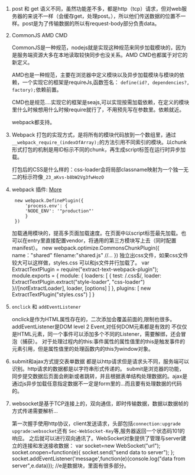 1. post 和 get 语义不同，虽然功能差不多，都是http（tcp）请求，但对web服务器的来说不一样（会缓存get，处理post。），所以他们传送数据的位置不一样。post是为了传输数据的所以有request-body部分负责data。

1. CommonJS AMD CMD

    CommonJS是一种规范，nodejs就是实现这种规范来同步加载模块的，因为是服务端资源大多在本地读取较快同步也没关系。AMD CMD也都属于对它的新定义。

    AMD也是一种规范，主要在浏览器中定义模块以及异步加载模块与模块的依赖，一个实现它的框架是requireJs,函数签名： ` define(id?, dependencies?, factory); `依赖前置。

    CMD也是规范....实现它的框架是seajs,可以实现按需加载依赖，在定义的模块里什么时候想用什么时候require就行了，不用预先写在参数里。依赖就近。

    webpack都支持。

1. Webpack 打包的实现方式，是将所有的模块代码放到一个数组里，通过 ` __webpack_require_(indexOfArray); `的方法引用不同索引的模块。以chunk形式打包的机制是用ID标示不同的chunk，再生成script标签在运行时异步加载。 

    打包后的CSS是什么样的：css-loader会将局部classname映射为一个独一无二的标示符像` _23_aKvs-b8bW2Vg3fwHozO ` 

1. webpack 插件: [More][]

        new webpack.DefinePlugin({
            'process.env': {
            'NODE_ENV': '"production"'
            }
        })

    加载通用模块的，提高多页面加载速度。在页面中以script标签最先加载。也可以在entry里直接配置vendor，将通用的第三方模块写上去（同时配置manifest）。
        new webpack.optimize.CommonsChunkPlugin({
            name："shared"
            filename:"shared.js"
            //...
        })
    独立出css文件，如果css文件较大可以这样做，styles.css 可以和js文件并行加载了。
        var ExtractTextPlugin = require("extract-text-webpack-plugin");
        module.exports = {
            module: {
                loaders: [
                    { test: /\.css$/, loader: ExtractTextPlugin.extract("style-loader", "css-loader") }//[notExtractLoader], loader, [options]
                ]
            },
            plugins: [
                new ExtractTextPlugin("styles.css")
            ]
        }

1. `onclick` 和 `addEventListener`
    
    onclick是作为HTML属性存在的，二次添加会覆盖前面的,限制也很多。addEventListener是DOM level 2 Event,对任何DOM元素都是有效的
    不仅仅是HTML元素，同一个事件可以添加多个不同的Listener，需要解绑，还会冒泡（捕获）。
    对于处理过程内的this:事件属性的属性值里的this是触发事件的元素引用，但是属性值里的处理函数内的this为window对象。

1. submit和ajax方式提交表单数据
    都是以http请求但是请求头不同，服务端可以识别。http请求的数据都是以字符串形式传递的。
    submit是浏览器的功能，同步提交数据后页面会刷新或者跳转，并且根据表单结构处理数据的。ajax是通过js异步加载任意指定数据不一定是form里的...而且要有处理数据的代码的。

1. websocket是基于TCP连接上的，双向通信，即时传输数据，数据以数据帧的方式传递需要解析...

    第一次握手使用http协议，client发送请求，头部包括`connection:upgrade` `upgrade:websocket`还有 `Sec-WebSocket-Key`等,服务器返回一个状态码101的响应。
    之后就可以进行双向通讯了。WebSocket对象提供了管理与server建立的连接和发送接收数据：
        var socket=new WebSocket("url");
        socket.onopen=function(e){
        socket.send("send data to server"); 
        };
        socket.addEventListener('message',function(e){console.log("data from server",e.data)});
        //e是数据块，里面有很多部分。



[More]:https://webpack.js.org/plugins/